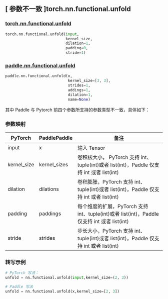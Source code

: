 ## [ 参数不一致 ]torch.nn.functional.unfold
### [torch.nn.functional.unfold](https://pytorch.org/docs/stable/generated/torch.nn.functional.unfold.html#torch.nn.functional.unfold)

```python
torch.nn.functional.unfold(input,
                           kernel_size,
                           dilation=1,
                           padding=0,
                           stride=1)
```

### [paddle.nn.functional.unfold](https://www.paddlepaddle.org.cn/documentation/docs/zh/api/paddle/nn/functional/unfold_cn.html#unfold)

```python
paddle.nn.functional.unfold(x,
                            kernel_size=[3, 3],
                            strides=1,
                            addings=1,
                            dilation=1,
                            name=None)
```
其中 Paddle 与 Pytorch 前四个参数所支持的参数类型不一致，具体如下：
### 参数映射
| PyTorch       | PaddlePaddle | 备注                                                   |
| ------------- | ------------ | ------------------------------------------------------ |
| input     | x            | 输入 Tensor  |
| kernel_size   | kernel_sizes | 卷积核大小， PyTorch 支持 int、tuple(int)或者 list(int)，Paddle 仅支持 int 或者 list(int)   |
| dilation      | dilations    | 卷积膨胀，PyTorch 支持 int、tuple(int)或者 list(int)，Paddle 仅支持 int 或者 list(int) |
| padding       | paddings     | 每个维度的扩展，PyTorch 支持 int、tuple(int)或者 list(int)，Paddle 仅支持 int 或者 list(int) |
| stride        | strides      | 步长大小，PyTorch 支持 int、tuple(int)或者 list(int)，Paddle 仅支持 int 或者 list(int)|

### 转写示例
``` python
# PyTorch 写法：
unfold = nn.functional.unfold(input,kernel_size=(2, 3))

# Paddle 写法
unfold = nn.functional.unfold(x,kernel_size=[2, 3])
```
